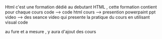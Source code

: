 Html
c'est une formation dédié au debutant HTML , 
cette formation contient pour chaque cours 
code --> code html 
cours --> presention 
powerpaint ppt 
video --> des seance video qui presente la pratique du cours en utilisant visual code

au fure et a mesure , y aura d'ajout des cours